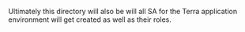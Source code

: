
Ultimately this directory will also be will all SA for the Terra
application environment will get created as well as their roles.
